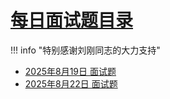 # [每日面试题目录](../../index.md)
!!! info "特别感谢刘刚同志的大力支持"

- [2025年8月19日 面试题](./2025年8月19日.md)
- [2025年8月22日 面试题](./2025年8月22日.md)



